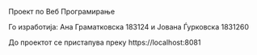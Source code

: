 Проект по Веб Програмирање

Го изработија: 
Ана Граматковска 183124 и
Јована Ѓурковска 1831260

До проектот се пристапува преку https://localhost:8081
